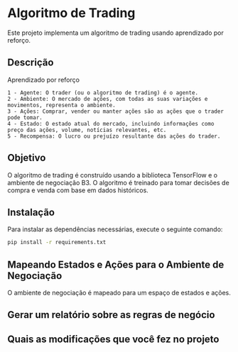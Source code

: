 # Algoritmo de Trading

Este projeto implementa um algoritmo de trading usando aprendizado por reforço.

## Descrição

Aprendizado por reforço

    1 - Agente: O trader (ou o algoritmo de trading) é o agente.
    2 - Ambiente: O mercado de ações, com todas as suas variações e movimentos, representa o ambiente.
    3 - Ações: Comprar, vender ou manter ações são as ações que o trader pode tomar.
    4 - Estado: O estado atual do mercado, incluindo informações como preço das ações, volume, notícias relevantes, etc.
    5 - Recompensa: O lucro ou prejuízo resultante das ações do trader.

## Objetivo

O algoritmo de trading é construído usando a biblioteca TensorFlow e o ambiente de negociação B3. O algoritmo é treinado para tomar decisões de compra e venda com base em dados históricos.

## Instalação

Para instalar as dependências necessárias, execute o seguinte comando:

```bash
pip install -r requirements.txt
```

## Mapeando Estados e Ações para o Ambiente de Negociação

O ambiente de negociação é mapeado para um espaço de estados e ações. 


## Gerar um relatório sobre as regras de negócio

## Quais as modificações que você fez no projeto